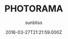 ---
title: PHOTORAMA
github: https://github.com/sunbliss/photorama
demo: https://sunbliss.github.io/photorama
author: sunbliss
ssg:
  - Jekyll
cms:
  - Markdown
date: 2016-03-27T21:21:59.000Z
description: '''PHOTORAMA'' template for Jekyll'
draft: true
publish_date: '2016-03-27T21:21:59Z'
update_date: '2022-06-08T23:37:39Z'
github_star: 204
github_fork: 342
---